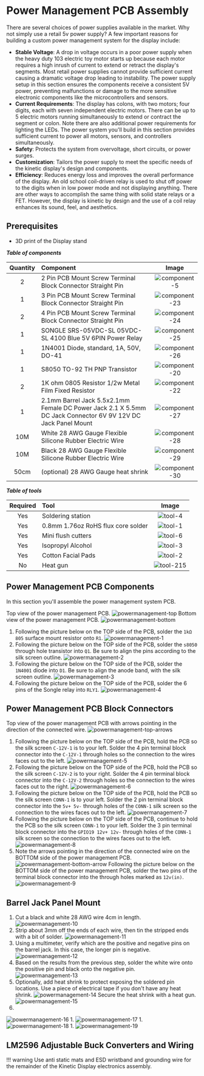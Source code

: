 # Power Management PCB Assembly

There are several choices of power supplies available in the market. Why not simply use a retail 5v power supply? A few important reasons for building a custom power management system for the display include:

- **Stable Voltage**: A drop in voltage occurs in a poor power supply when the heavy duty 103 electric toy motor starts up because each motor requires a high inrush of current to extend or retract the display's segments. Most retail power supplies cannot provide sufficient current causing a dramatic voltage drop leading to instability. The power supply setup in this section ensures the components receive a consistent 5V power, preventing malfunctions or damage to the more sensitive electronic components like the microcontrollers and sensors.
- **Current Requirements**: The display has colons, with two motors; four digits, each with seven independent electric motors. There can be up to 5 electric motors running simultaneously to extend or contract the segment or colon. Note there are also additional power requirements for lighting the LEDs. The power system you'll build in this section provides sufficient current to power all motors, sensors, and controllers simultaneously.
- **Safety**: Protects the system from overvoltage, short circuits, or power surges.
- **Customization**: Tailors the power supply to meet the specific needs of the kinetic display's design and components.
- **Efficiency**: Reduces energy loss and improves the overall performance of the display. An old school coil-driven relay is used to shut off power to the digits when in low power mode and not displaying anything. There are other ways to accomplish the same thing with solid state relays or a FET. However, the display is kinetic by design and the use of a coil relay enhances its sound, feel, and aesthetics.

## Prerequisites

- 3D print of the Display stand

***Table of components***

| Quantity | Component | Image |
| :--: | :------ | :-----: |
| 2 | 2 Pin PCB Mount Screw Terminal Block Connector Straight Pin | ![component-5](../img/component/component-5.webp)|
| 1 | 3 Pin PCB Mount Screw Terminal Block Connector Straight Pin | ![component-23](../img/component/component-23.webp)|
| 2 | 4 Pin PCB Mount Screw Terminal Block Connector Straight Pin | ![component-24](../img/component/component-24.webp)|
| 1 | SONGLE SRS-05VDC-SL 05VDC-SL 4100 Blue 5V 6PIN Power Relay | ![component-25](../img/component/component-25.webp)|
| 1 | 1N4001 Diode, standard, 1A, 50V, DO-41 | ![component-26](../img/component/component-26.webp)|
| 1 | S8050 TO-92 TH PNP Transistor | ![component-20](../img/component/component-20.webp) |
| 2 | 1K ohm 0805 Resistor 1/2w Metal Film Fixed Resistor | ![component-22](../img/component/component-22.webp) |
| 1 | 2.1mm Barrel Jack 5.5x2.1mm Female DC Power Jack 2.1 X 5.5mm DC Jack Connector 6V 9V 12V DC Jack Panel Mount | ![component-27](../img/component/component-27.webp) |
| 10M | White 28 AWG Gauge Flexible Silicone Rubber Electric Wire | ![component-28](../img/component/component-28.webp)  |
| 10M | Black 28 AWG Gauge Flexible Silicone Rubber Electric Wire | ![component-29](../img/component/component-29.webp)  |
| 50cm | (optional) 28 AWG Gauge heat shrink | ![component-30](../img/component/component-30.webp)  |

***Table of tools***

| Required | Tool | Image |
| :------: | :------- | :---: |
| Yes | Soldering station    | ![tool-4](../img/tools/tool-4.webp)|
| Yes | 0.8mm 1.76oz RoHS flux core solder | ![tool-1](../img/tools/tool-1.webp)|
| Yes | Mini flush cutters   | ![tool-6](../img/tools/tool-6.webp)|
| Yes | Isopropyl Alcohol | ![tool-3](../img/tools/tool-3.webp)|
| Yes | Cotton Facial Pads | ![tool-2](../img/tools/tool-2.webp)|
| No | Heat gun | ![tool-215](../img/tools/tool-15.webp)|

## Power Management PCB Components

In this section you'll assemble the power management system PCB.

Top view of the power management PCB.
![powermanagement-top](../img/powermanagement/powermanagement-top.webp)
Bottom view of the power management PCB.
![powermanagement-bottom](../img/powermanagement/powermanagement-bottom.webp)

1. Following the picture below on the TOP side of the PCB, solder the `1kΩ 805` surface mount resistor onto `R1`.
![powermanagement-1](../img/powermanagement/powermanagement-1.webp)
1. Following the picture below on the TOP side of the PCB, solder the `s8050` through hole transistor into `Q1`. Be sure to align the pins according to the silk screen outline.
![powermanagement-2](../img/powermanagement/powermanagement-2.webp)
1. Following the picture below on the TOP side of the PCB, solder the `1N4001` diode into `D1`. Be sure to align the anode band, with the silk screen outline.
![powermanagement-3](../img/powermanagement/powermanagement-3.webp)
1. Following the picture below on the TOP side of the PCB, solder the 6 pins of the Songle relay into `RLY1`.
![powermanagement-4](../img/powermanagement/powermanagement-4.webp)

## Power Management PCB Block Connectors

Top view of the power management PCB with arrows pointing in the direction of the connected wire.
![powermanagement-top-arrows](../img/powermanagement/powermanagement-top-arrows.webp)

1. Following the picture below on the TOP side of the PCB, hold the PCB so the silk screen `C-12V-1` is to your left. Solder the 4 pin terminal block connector into the `C-12V-1` through holes so the connection to the wires faces out to the left.
![powermanagement-5](../img/powermanagement/powermanagement-5.webp)
1. Following the picture below on the TOP side of the PCB, hold the PCB so the silk screen `C-12V-2` is to your right. Solder the 4 pin terminal block connector into the `C-12V-2` through holes so the connection to the wires faces out to the right.
![powermanagement-6](../img/powermanagement/powermanagement-6.webp)
1. Following the picture below on the TOP side of the PCB, hold the PCB so the silk screen `CONN-1` is to your left. Solder the 2 pin terminal block connector into the `5v+ 5v-` through holes of the `CONN-1` silk screen so the connection to the wires faces out to the left.
![powermanagement-7](../img/powermanagement/powermanagement-7.webp)
1. Following the picture below on the TOP side of the PCB, continue to hold the PCB so the silk screen `CONN-1` to your left. Solder the 3 pin terminal block connector into the `GPIO19 12v+ 12v-` through holes of the `CONN-1` silk screen so the connection to the wires faces out to the left.
![powermanagement-8](../img/powermanagement/powermanagement-8.webp)
1. Note the arrows pointing in the direction of the connected wire on the BOTTOM side of the power management PCB.
![powermanagement-bottom-arrow](../img/powermanagement/powermanagement-bottom-arrow.webp)
    Following the picture below on the BOTTOM side of the power management PCB, solder the two pins of the terminal block connector into the through holes marked as `12v(in)`.
![powermanagement-9](../img/powermanagement/powermanagement-9.webp)

## Barrel Jack Panel Mount

1. Cut a black and white 28 AWG wire 4cm in length.
![powermanagement-10](../img/powermanagement/powermanagement-10.webp)
1. Strip about 3mm off the ends of each wire, then tin the stripped ends with a bit of solder.
![powermanagement-11](../img/powermanagement/powermanagement-11.webp)
1. Using a multimeter, verify which are the positive and negative pins on the barrel jack. In this case, the longer pin is negative.
![powermanagement-12](../img/powermanagement/powermanagement-12.webp)
1. Based on the results from the previous step, solder the white wire onto the positive pin and black onto the negative pin. 
![powermanagement-13](../img/powermanagement/powermanagement-13.webp)
1. Optionally, add heat shrink to protect exposing the soldered pin locations. Use a piece of electrical tape if you don't have any heat shrink.
    ![powermanagement-14](../img/powermanagement/powermanagement-14.webp)
    Secure the heat shrink with a heat gun.
    ![powermanagement-15](../img/powermanagement/powermanagement-15.webp)
1. 
![powermanagement-16](../img/powermanagement/powermanagement-16.webp)
1.
![powermanagement-17](../img/powermanagement/powermanagement-17.webp)
1.
![powermanagement-18](../img/powermanagement/powermanagement-18.webp)
1.
![powermanagement-19](../img/powermanagement/powermanagement-19.webp)

## LM2596 Adjustable Buck Converters and Wiring

!!! warning
    Use anti static mats and ESD wristband and grounding wire for the remainder of the Kinetic Display electronics assembly.

